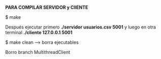 **PARA COMPILAR SERVIDOR y ClIENTE**

$ make

Después ejecutar primero **./servidor usuarios.csv 5001** y luego en otra terminal **./cliente 127.0.0.1 5001**

$ make clean --> borra ejecutables

Borro branch MultithreadClient
